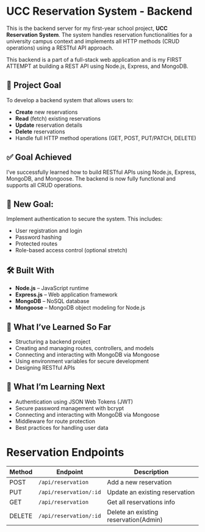 # UCC Reservation System - Backend

This is the backend server for my first-year school project, **UCC Reservation System**. The system handles reservation functionalities for a university campus context and implements all HTTP methods (CRUD operations) using a RESTful API approach.

This backend is a part of a full-stack web application and is my FIRST ATTEMPT at building a REST API using Node.js, Express, and MongoDB.

## 🚀 Project Goal

To develop a backend system that allows users to:
- **Create** new reservations
- **Read** (fetch) existing reservations
- **Update** reservation details
- **Delete** reservations
- Handle full HTTP method operations (GET, POST, PUT/PATCH, DELETE)

## ✅ Goal Achieved 
I’ve successfully learned how to build RESTful APIs using Node.js, Express, MongoDB, and Mongoose. The backend is now fully functional and supports all CRUD operations.

## 🎯 New Goal:
Implement authentication to secure the system. This includes:

- User registration and login
- Password hashing
- Protected routes
- Role-based access control (optional stretch)


## 🛠️ Built With

- **Node.js** – JavaScript runtime
- **Express.js** – Web application framework
- **MongoDB** – NoSQL database
- **Mongoose** – MongoDB object modeling for Node.js

## 🧠 What I’ve Learned So Far
- Structuring a backend project
- Creating and managing routes, controllers, and models
- Connecting and interacting with MongoDB via Mongoose
- Using environment variables for secure development
- Designing RESTful APIs

## 🧩 What I’m Learning Next
- Authentication using JSON Web Tokens (JWT)
- Secure password management with bcrypt
- Connecting and interacting with MongoDB via Mongoose
- Middleware for route protection
- Best practices for handling user data

# Reservation Endpoints

| Method | Endpoint              | Description                           |
| ------ | --------------------- | ------------------------------------- |
| POST   | `/api/reservation`    | Add a new reservation                 |
| PUT    | `/api/reservation/:id`| Update an existing reservation        |
| GET    | `/api/reservation`    | Get all reservations info             |
| DELETE | `/api/reservation/:id`| Delete an existing reservation(Admin) |


